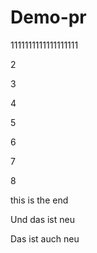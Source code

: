 # Demo-pr
1111111111111111111

2

3

4

5

6

7

8

this is the end

Und das ist neu

Das ist auch neu
